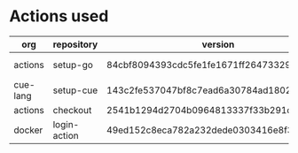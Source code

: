 # Actions used

| org      | repository   | version                                  | uses                                                         | url                                    | url_link                                                        |
| -------- | ------------ | ---------------------------------------- | ------------------------------------------------------------ | -------------------------------------- | --------------------------------------------------------------- |
| actions  | setup-go     | 84cbf8094393cdc5fe1fe1671ff2647332956b1a | actions/setup-go@84cbf8094393cdc5fe1fe1671ff2647332956b1a    | https://github.com/actions/setup-go    | [`actions/setup-go`](https://github.com/actions/setup-go)       |
| cue-lang | setup-cue    | 143c2fe537047bf8c7ead6a30784ad1802e9d991 | cue-lang/setup-cue@143c2fe537047bf8c7ead6a30784ad1802e9d991  | https://github.com/cue-lang/setup-cue  | [`cue-lang/setup-cue`](https://github.com/cue-lang/setup-cue)   |
| actions  | checkout     | 2541b1294d2704b0964813337f33b291d3f8596b | actions/checkout@2541b1294d2704b0964813337f33b291d3f8596b    | https://github.com/actions/checkout    | [`actions/checkout`](https://github.com/actions/checkout)       |
| docker   | login-action | 49ed152c8eca782a232dede0303416e8f356c37b | docker/login-action@49ed152c8eca782a232dede0303416e8f356c37b | https://github.com/docker/login-action | [`docker/login-action`](https://github.com/docker/login-action) |
